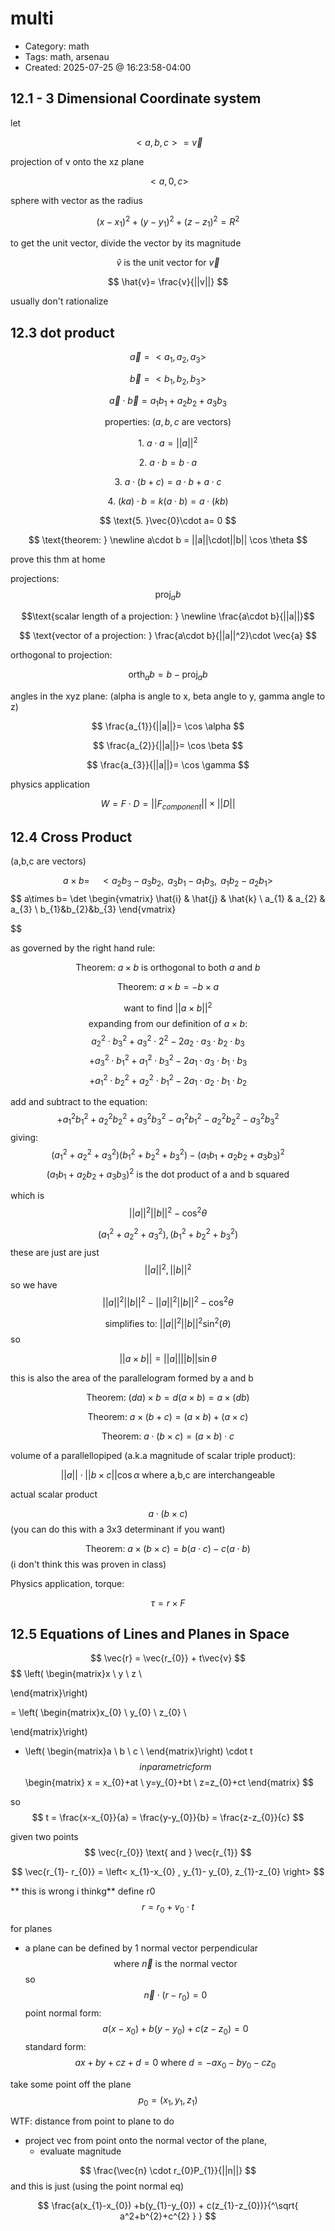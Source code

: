 multi
=====
- Category: math
- Tags: math, arsenau
- Created: 2025-07-25 @ 16:23:58-04:00

12.1 - 3 Dimensional Coordinate system
---

let 

$$
<a,b,c> = \vec{v}
$$

projection of v onto the xz plane 

$$
<a,0,c>
$$

sphere with vector as the radius

$$
(x-x_{1})^2 +(y-y_{1})^2+(z-z_{1})^2 = R^2
$$

to get the unit vector, divide the vector by its magnitude

$$
\hat{v} \text{ is the unit vector for } \vec{v}
$$


$$
\hat{v}= \frac{v}{||v||}
$$

usually don't rationalize

12.3 dot product
---


$$
\vec{a} = <a_{1},a_{2},a_{3}>
$$


$$
\vec{b} = <b_{1},b_{2},b_{3}>
$$



$$
\vec{a}\cdot    \vec{b} = a_{1}b_{1}+a_{2}b_{2}+a_{3}b_{3}
$$


$$
\text{properties: (} a,b,c \text{ are vectors)}
$$


$$
\text{1. } a\cdot a = ||a||^2
$$

$$
\text{2. }a\cdot b = b\cdot a
$$


$$
\text{3. } a\cdot (b+c)= a\cdot b + a \cdot c
$$


$$
\text{4. }(ka)\cdot b=k(a\cdot b)=a\cdot(kb)
$$


$$
\text{5. }\vec{0}\cdot a= 0
$$


$$
\text{theorem: }
\newline a\cdot b = ||a||\cdot||b|| \cos \theta
$$

prove this thm at home


projections:
$$
\operatorname{proj}_{a}b
$$

$$\text{scalar length of a projection: } \newline \frac{a\cdot b}{||a||}$$


$$
\text{vector of a projection: } \frac{a\cdot b}{||a||^2}\cdot \vec{a}
$$

orthogonal to projection: 

$$
\operatorname{orth}_{a}b= b -\operatorname{proj}_{ a}b
$$


angles in the xyz plane: (alpha is angle to x, beta angle to y, gamma angle to z)

$$
\frac{a_{1}}{||a||}= \cos \alpha
$$

$$
\frac{a_{2}}{||a||}= \cos \beta
$$


$$
\frac{a_{3}}{||a||}= \cos \gamma
$$

physics application 

$$
W = F\cdot D = ||F_{component}||\times||D||
$$



12.4 Cross Product
---
(a,b,c are vectors)

$$
{a}\times {b} = \quad <a_{2}b_{3}-a_{3}b_{2}, \text{ } \text{ } a_{3}b_{1}-a_{1}b_{3}, \text{ } \text{ }a_{1}b_{2}-a_{2}b_{1} >
$$
$$
a\times b= \det \begin{vmatrix}
\hat{i} & \hat{j} & \hat{k} \\
a_{1} & a_{2} & a_{3}  \\
b_{1}&b_{2}&b_{3}
\end{vmatrix}

$$


as governed by the right hand rule: 

$$
\text{Theorem: } a\times b \text{ is orthogonal to both } {a} \text{ and } {b} 
$$


$$
\text{Theorem: } a \times b = -b \times a
$$

$$
\text{ want to find }||a\times b||^2
$$
$$
\text{expanding from our definition of } a\times b \text{:}
$$
$$
 a_{2}^{2}\cdot b_{3}^{2}+a_{3}^{2}\cdot {2}^{2}-2a_{2}\cdot  a_{3}\cdot  b_{2} \cdot  b_{3}
$$
$$
+a_{3}^{2} \cdot b_{1}^{2}+a_{1}^{2} \cdot b_{3}^{2}-2a_{1} \cdot a_{3}  \cdot b_{1}  \cdot b_{3}
$$
$$
+a_{1}^{2}  \cdot b_{2}^{2}+a_{2}^{2}  \cdot b_{1}^{2}-2a_{1} \cdot a_{2}  \cdot b_{1} \cdot b_{2}
$$

add and subtract to the equation:
$$
+a_{1}^{2} b_{1}^{2} + a_{2}^{2}b_{2}^{2} + a_{3}^{2}b_{3}^{2}  -a_{1}^{2} b_{1}^{2} - a_{2}^{2}b_{2}^{2} - a_{3}^{2}b_{3}^{2} 
$$
giving:
$$
(a_{1}^{2}+a_{2}^{2}+a_{3}^{2})(b_{1}^{2}+b_{2}^{2}+b_{3}^{2})-(a_{1}b_{1}+a_{2}b_{2}+a_{3}b_{3})^2
$$
$$
(a_{1}b_{1}+a_{2}b_{2}+a_{3}b_{3})^2 \text{ is the dot product of a and b squared}
$$

which is 
$$
||a||^{2}||b||^{2}-\cos ^{2}\theta
$$

$$
(a_{1}^{2}+a_{2}^{2}+a_{3}^{2}),(b_{1}^{2}+b_{2}^{2}+b_{3}^{2})
$$
these are just are just 
$$
||a||^2, ||b||^2
$$
so we have
$$
||a||^2  ||b||^2 - ||a||^{2}||b||^{2}-\cos ^{2}\theta
$$

$$
\text{simplifies to: } ||a||^{2}||b||^{2}\sin ^{2}(\theta)
$$
so

$$
||a\times b||= ||a||||b||\sin \theta
$$

this is also the area of the parallelogram formed by a and b

$$
\text{Theorem: } (da)\times b=d(a\times b)= a\times(db)
$$

$$
\text{Theorem: } a\times (b+c) = (a \times b) +(a\times c)
$$

$$
\text{Theorem: } a \cdot (b\times c) =(a\times b) \cdot c
$$

volume of a parallellopiped (a.k.a magnitude of scalar triple product):

$$
||a||\cdot||b\times c||\cos \alpha \text{ where a,b,c are interchangeable}
$$


actual scalar product

$$
a \cdot (b\times c)
$$
(you can do this with a 3x3 determinant if you want)


$$
\text{Theorem: } a \times (b \times c) =b(a\cdot c) -c(a\cdot b)
$$
(i don't think this was proven in class)

Physics application, torque:

$$
\tau =r \times F
$$


12.5 Equations of Lines and Planes in Space
---

$$
\vec{r} = \vec{r_{0}} + t\vec{v}
$$
$$
\left( \begin{matrix}x  \\
y \\
 z \\


\end{matrix}\right) 

= \left( \begin{matrix}x_{0}  \\
y_{0} \\
 z_{0} \\

\end{matrix}\right) 
+ \left( \begin{matrix}a  \\
b \\
 c \\
\end{matrix}\right) \cdot t
$$
in parametric form
$$
\begin{matrix}
x = x_{0}+at \\
y=y_{0}+bt \\
z=z_{0}+ct
\end{matrix}
$$


so 
$$
t = \frac{x-x_{0}}{a} = \frac{y-y_{0}}{b} = \frac{z-z_{0}}{c}
$$


given two points 
$$
\vec{r_{0}}  \text{ and } \vec{r_{1}}
$$

$$
\vec{r_{1}- r_{0}} = \left< x_{1}-x_{0} , y_{1}- y_{0}, z_{1}-z_{0}   \right> 
$$

** this is wrong i thinkg** define r0 
$$
r = r_{0} + v_{0} \cdot t
$$


for planes 
- a plane can be defined by 1 normal vector perpendicular 
$$
\text{ where } \vec{n} \text{ is the normal vector}
$$
so
$$
\vec{n} \cdot ( r- r_{0})= 0
$$
point normal form:
$$
a(x-x_{0}) + b(y-y_{0}) +c(z-z_{0})= 0
$$
standard form: 
$$
ax+by + cz + d =0 \text{ where } d= -ax_{0}-by_{0}-cz_{0}
$$

take some point off the plane 
$$
 p_{0} = \left( x_{1},y_{1},z_{1} \right) 
$$

WTF: distance from point to plane 
to do 
- project vec from point onto the normal vector of the plane, 
	- evaluate magnitude 

$$
\frac{\vec{n} \cdot r_{0}P_{1}}{||n||}
$$
and this is just (using the point normal eq)

$$
\frac{a(x_{1}-x_{0}) +b(y_{1}-y_{0}) + c(z_{1}-z_{0})}{^\sqrt{ a^2+b^{2}+c^{2} } }
$$


